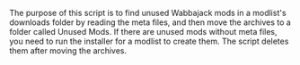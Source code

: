 The purpose of this script is to find unused Wabbajack mods in a modlist's downloads folder by reading the meta files, and then move the archives to a folder called Unused Mods. If there are unused mods without meta files, you need to run the installer for a modlist to create them. The script deletes them after moving the archives.
